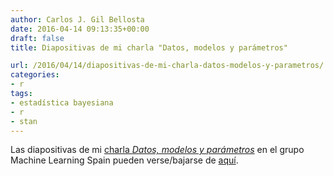 ```yaml
---
author: Carlos J. Gil Bellosta
date: 2016-04-14 09:13:35+00:00
draft: false
title: Diapositivas de mi charla "Datos, modelos y parámetros"

url: /2016/04/14/diapositivas-de-mi-charla-datos-modelos-y-parametros/
categories:
- r
tags:
- estadística bayesiana
- r
- stan
---
```


Las diapositivas de mi [charla _Datos, modelos y parámetros_](https://www.datanalytics.com/2016/04/05/nos-vemos-en-el-machine-learning-spain-xii/) en el grupo Machine Learning Spain pueden verse/bajarse de [aquí](/uploads/charla_ml_madrid_201604.html).


